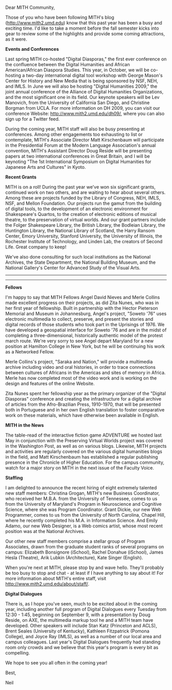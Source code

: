 Dear MITH Community,

Those of you who have been following MITH's blog (http://www.mith2.umd.edu) know that this past year has been a busy and exciting time. I'd like to take a moment before the fall semester kicks into gear to review some of the highlights and provide some coming attractions, as it were.

**Events and Conferences**

Last spring MITH co-hosted "Digital Diasporas," the first ever conference on the confluence between the Digital Humanities and African American/African Diaspora Studies. This year, in October, we will be co-hosting a two-day international digital tool workshop with George Mason's Center for History and New Media that is being sponsored by NSF, NEH, and IMLS. In June we will also be hosting "Digital Humanities 2009," the joint annual conference of the Alliance of Digital Humanities Organizations, and the most significant one in its field. Our keynote speakers will be Lev Manovich, from the University of California San Diego, and Christine Borgman from UCLA. For more information on DH 2009, you can visit our conference Website: http://www.mith2.umd.edu/dh09/, where you can also sign up for a Twitter feed.

During the coming year, MITH staff will also be busy presenting at conferences. Among other engagements too exhausting to list or contemplate, MITH's Associate Director Matt Kirschenbaum will participate in the Presidential Forum at the Modern Language Association's annual convention, MITH's Assistant Director Doug Reside will be presenting papers at two international conferences in Great Britain, and I will be keynoting "The 1st International Symposium on Digital Humanities for Japanese Arts and Cultures" in Kyoto.

**Recent Grants**

MITH is on a roll! During the past year we've won six significant grants, continued work on two others, and are waiting to hear about several others. Among these are projects funded by the Library of Congress, NEH, IMLS, NSF, and Mellon Foundation. Our projects run the gamut from the building of digital tools, to the development of an electronic environment for Shakespeare's Quartos, to the creation of electronic editions of musical theatre, to the preservation of virtual worlds. And our grant partners include the Folger Shakespeare Library, the British Library, the Bodleian Library, the Huntington Library, the National Library of Scotland, the Harry Ransom Center, Emory University, Stanford University, the University of Illinois, the Rochester Institute of Technology, and Linden Lab, the creators of Second Life. Great company to keep!

We've also done consulting for such local institutions as the National Archives, the State Department, the National Building Museum, and the National Gallery's Center for Advanced Study of the Visual Arts.

---

---

**Fellows**

I'm happy to say that MITH Fellows Angel David Nieves and Merle Collins made excellent progress on their projects, as did Zita Nunes, who was in her first year of fellowship. Built in partnership with the Hector Pieterson Memorial and Museum in Johannesburg, Angel's project, "Soweto '76" uses electronic multimedia to collect, preserve, and present the stories and digital records of those students who took part in the Uprisings of 1976. We have developed a geospatial interface for Soweto '76 and are in the midst of completing a three-dimensional, historically authentic model of the protest march route. We're very sorry to see Angel depart Maryland for a new position at Hamilton College in New York, but he will be continuing his work as a Networked Fellow.

Merle Collins's project, "Saraka and Nation," will provide a multimedia archive including video and oral histories, in order to trace connections between cultures of Africans in the Americas and sites of memory in Africa. Merle has now completed most of the video work and is working on the design and features of the online Website.

Zita Nunes spent her fellowship year as the primary organizer of the "Digital Diasporas" conference and creating the infrastructure for a digital archive of articles from the Afro-Brazilian Press, 1910-1970, that will be presented both in Portuguese and in her own English translation to foster comparative work on these materials, which have otherwise been available in English.

**MITH in the News**

The table-read of the interactive fiction game ADVENTURE we hosted last May in conjunction with the Preserving Virtual Worlds project was covered in the Washington Post, as well as on various blogs. Likewise, MITH projects and activities are regularly covered on the various digital humanities blogs in the field, and Matt Kirschenbaum has established a regular publishing presence in the Chronicle of Higher Education. For the campus community, watch for a major story on MITH in the next issue of the Faculty Voice.

**Staffing**

I am delighted to announce the recent hiring of eight extremely talented new staff members: Christina Grogan, MITH's new Business Coordinator, who received her M.B.A. from the University of Tennessee, comes to us from the University of Maryland's Program in Neuroscience and Cognitive Science, where she was Program Coordinator. Grant Dickie, our new Web Programmer, comes to us from the University of North Carolina, Chapel Hill, where he recently completed his M.A. in Information Science. And Emily Adamo, our new Web Designer, is a Web comics artist, whose most recent position was at the National Archives.

Our other new staff members comprise a stellar group of Program Associates, drawn from the graduate student ranks of several programs on campus: Elizabeth Bonsignore (iSchool), Rachel Donahue (iSchool), James Hesla (Theatre), Arik Lubkin (Architecture), Kate Singer (English).

When you're next at MITH, please stop by and wave hello. They'll probably be too busy to stop and chat - at least if I have anything to say about it! For more information about MITH's entire staff, visit http://www.mith2.umd.edu/about/staff/.

**Digital Dialogues**

There is, as I hope you've seen, much to be excited about in the coming year, including another full program of Digital Dialogues every Tuesday from 12:30 - 1:45, beginning on September 9, with a presentation by Doug Reside, on AXE, the multimedia markup tool he and a MITH team have developed. Other speakers will include Stan Katz (Princeton and ACLS), Brent Seales (University of Kentucky), Kathleen Fitzpatrick (Pomona College), and Joyce Ray (IMLS), as well as a number of our local area and campus colleagues. Last year's Digital Dialogues frequently had standing room only crowds and we believe that this year's program is every bit as compelling.

We hope to see you all often in the coming year!

Best,

Neil